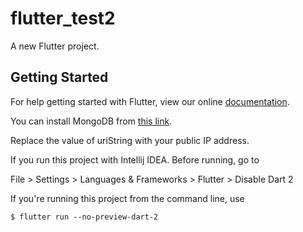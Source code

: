 # flutter_test2

A new Flutter project.

## Getting Started

For help getting started with Flutter, view our online
[documentation](https://flutter.io/).

You can install MongoDB from [this link](https://www.mongodb.com).

Replace the value of uriString with your public IP address.

If you run this project with Intellij IDEA. Before running, go to

File > Settings > Languages & Frameworks > Flutter > Disable Dart 2

If you're running this project from the command line, use

<code>$ flutter run --no-preview-dart-2</code>
